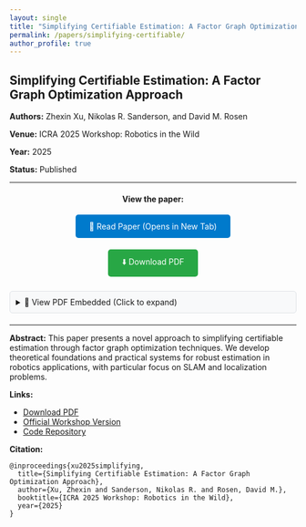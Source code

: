 ```yaml
---
layout: single
title: "Simplifying Certifiable Estimation: A Factor Graph Optimization Approach"
permalink: /papers/simplifying-certifiable/
author_profile: true
---
```


## Simplifying Certifiable Estimation: A Factor Graph Optimization Approach

**Authors:** Zhexin Xu, Nikolas R. Sanderson, and David M. Rosen

**Venue:** ICRA 2025 Workshop: Robotics in the Wild

**Year:** 2025

**Status:** Published

---

<div style="text-align: center; margin: 20px 0;">
  <p><strong>View the paper:</strong></p>
  
  <!-- Primary viewing option -->
  <div style="margin: 10px 0;">
    <a href="/files/Xu_2025_Simplifying_Certifiable_Estimation.pdf" target="_blank" style="background-color: #007acc; color: white; padding: 12px 24px; text-decoration: none; border-radius: 5px; display: inline-block; margin: 5px;">📄 Read Paper (Opens in New Tab)</a>
  </div>
  
  <!-- Download option -->
  <div style="margin: 10px 0;">
    <a href="/files/Xu_2025_Simplifying_Certifiable_Estimation.pdf" download style="background-color: #28a745; color: white; padding: 12px 24px; text-decoration: none; border-radius: 5px; display: inline-block; margin: 5px;">⬇️ Download PDF</a>
  </div>
</div>

<!-- Embedded PDF Viewer (optional) -->
<div style="margin: 20px 0;">
  <details>
    <summary style="cursor: pointer; padding: 10px; background-color: #f8f9fa; border: 1px solid #dee2e6; border-radius: 5px;">📖 View PDF Embedded (Click to expand)</summary>
    <div style="margin-top: 10px;">
      <iframe src="/files/Xu_2025_Simplifying_Certifiable_Estimation.pdf" width="100%" height="600px" style="border: 1px solid #ccc;">
        <p>Your browser does not support embedded PDFs. <a href="/files/Xu_2025_Simplifying_Certifiable_Estimation.pdf" target="_blank">Click here to view the PDF</a>.</p>
      </iframe>
    </div>
  </details>
</div>

---

**Abstract:** This paper presents a novel approach to simplifying certifiable estimation through factor graph optimization techniques. We develop theoretical foundations and practical systems for robust estimation in robotics applications, with particular focus on SLAM and localization problems.

**Links:**
- [Download PDF](/files/Xu_2025_Simplifying_Certifiable_Estimation.pdf)
- [Official Workshop Version](https://dartmouthrobotics.github.io/icra-2025-robots-wild/spotlight-papers/icra-2025-robots-wild-16.pdf)
- [Code Repository](https://github.com/NEU-RAL/CertifiableFactors)

**Citation:**
```
@inproceedings{xu2025simplifying,
  title={Simplifying Certifiable Estimation: A Factor Graph Optimization Approach},
  author={Xu, Zhexin and Sanderson, Nikolas R. and Rosen, David M.},
  booktitle={ICRA 2025 Workshop: Robotics in the Wild},
  year={2025}
}
```
